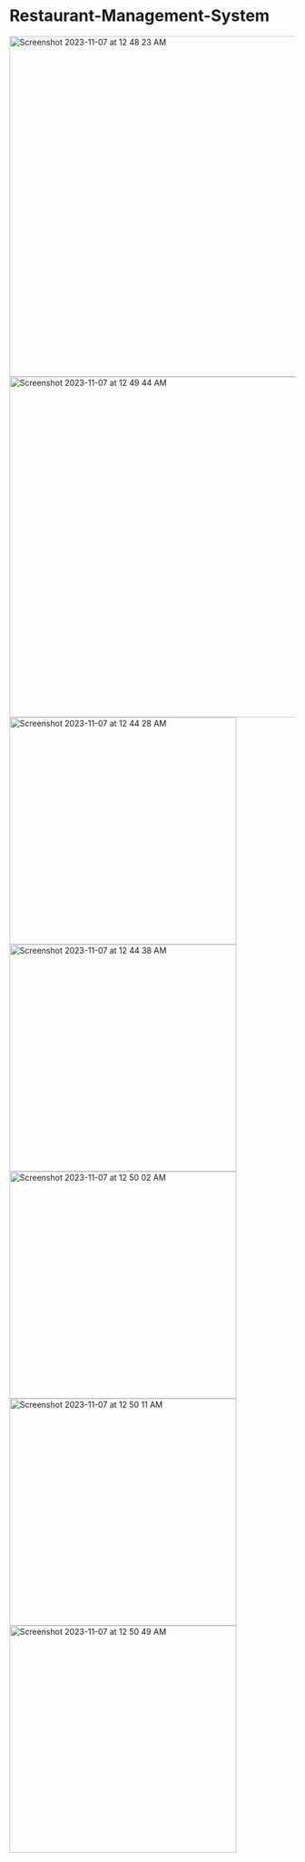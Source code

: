 # Restaurant-Management-System


<img width="1600" height="600" alt="Screenshot 2023-11-07 at 12 48 23 AM" src="https://github.com/MuhammadBilalEllahi/Restaurant-Management-System/assets/67937279/8f185f6e-e305-4bbe-8501-aa282ba37c3a">
<img width="1600" height="600" alt="Screenshot 2023-11-07 at 12 49 44 AM" src="https://github.com/MuhammadBilalEllahi/Restaurant-Management-System/assets/67937279/0b01f813-7d87-4464-a366-34ec1c14c54e">
<img width="400" height="400" alt="Screenshot 2023-11-07 at 12 44 28 AM" src="https://github.com/MuhammadBilalEllahi/Restaurant-Management-System/assets/67937279/592e3b83-0737-4c7e-bfa2-f33baedda2ee">
<img width="400" height="400" alt="Screenshot 2023-11-07 at 12 44 38 AM" src="https://github.com/MuhammadBilalEllahi/Restaurant-Management-System/assets/67937279/5ded4f93-35d7-4cfc-93df-6944aafdb2c6">
<img width="400" height="400" alt="Screenshot 2023-11-07 at 12 50 02 AM" src="https://github.com/MuhammadBilalEllahi/Restaurant-Management-System/assets/67937279/58a43ef7-8199-4c06-97d1-987d407b6ff5">
<img width="400" height="400" alt="Screenshot 2023-11-07 at 12 50 11 AM" src="https://github.com/MuhammadBilalEllahi/Restaurant-Management-System/assets/67937279/eee4915f-3ce8-4fb7-a0ff-c4a3cf21e9aa">
<img width="400" height="400" alt="Screenshot 2023-11-07 at 12 50 49 AM" src="https://github.com/MuhammadBilalEllahi/Restaurant-Management-System/assets/67937279/326abd83-aeaa-4dd1-bc7a-f4415cc26f1b">

